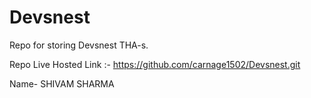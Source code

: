 # Devsnest
Repo for storing Devsnest THA-s.

Repo Live Hosted Link :- https://github.com/carnage1502/Devsnest.git

Name- SHIVAM SHARMA
